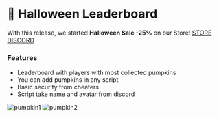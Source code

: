 # 🎃 Halloween Leaderboard
With this release, we started **Halloween Sale -25%** on our Store! [STORE](https://tebex.pscripts.store) [DISCORD](https://discord.gg/piotreqscripts)
### Features
* Leaderboard with players with most collected pumpkins
* You can add pumpkins in any script
* Basic security from cheaters
* Script take name and avatar from discord

![pumpkin1](https://github.com/user-attachments/assets/781d87e0-b010-4800-bc48-7258efbeed07)
![pumpkin2](https://github.com/user-attachments/assets/0f5b6daf-72f0-4109-a1f0-c6c4836872e6)
